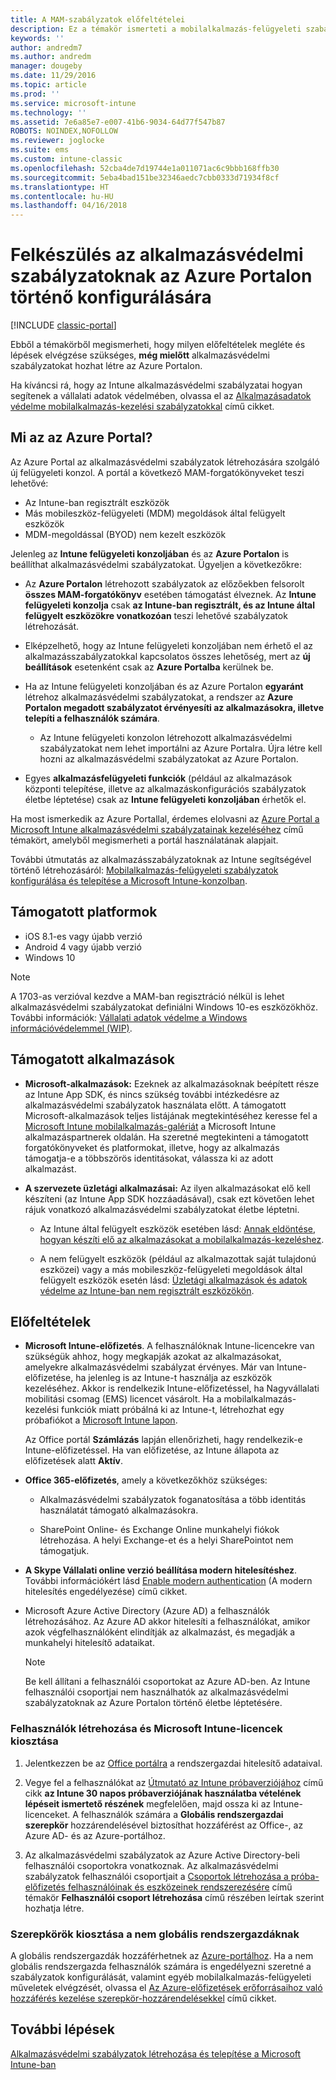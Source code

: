 ```yaml
---
title: A MAM-szabályzatok előfeltételei
description: Ez a témakör ismerteti a mobilalkalmazás-felügyeleti szabályzatok létrehozásához szükséges, felhasználókra vonatkozó előfeltételeket és beállításokat.
keywords: ''
author: andredm7
ms.author: andredm
manager: dougeby
ms.date: 11/29/2016
ms.topic: article
ms.prod: ''
ms.service: microsoft-intune
ms.technology: ''
ms.assetid: 7e6a85e7-e007-41b6-9034-64d77f547b87
ROBOTS: NOINDEX,NOFOLLOW
ms.reviewer: joglocke
ms.suite: ems
ms.custom: intune-classic
ms.openlocfilehash: 52cba4de7d19744e1a011071ac6c9bbb168ffb30
ms.sourcegitcommit: 5eba4bad151be32346aedc7cbb0333d71934f8cf
ms.translationtype: HT
ms.contentlocale: hu-HU
ms.lasthandoff: 04/16/2018
---
```

# <a name="get-ready-to-configure-app-protection-policies-in-the-azure-portal"></a>Felkészülés az alkalmazásvédelmi szabályzatoknak az Azure Portalon történő konfigurálására

[!INCLUDE [classic-portal](../includes/classic-portal.md)]

Ebből a témakörből megismerheti, hogy milyen előfeltételek megléte és lépések elvégzése szükséges, **még mielőtt** alkalmazásvédelmi szabályzatokat hozhat létre az Azure Portalon.

Ha kíváncsi rá, hogy az Intune alkalmazásvédelmi szabályzatai hogyan segítenek a vállalati adatok védelmében, olvassa el az [Alkalmazásadatok védelme mobilalkalmazás-kezelési szabályzatokkal](protect-apps-and-data-with-microsoft-intune.md) című cikket.

## <a name="what-is-the-azure-portal"></a>Mi az az Azure Portal?

Az Azure Portal az alkalmazásvédelmi szabályzatok létrehozására szolgáló új felügyeleti konzol. A portál a következő MAM-forgatókönyveket teszi lehetővé:
- Az Intune-ban regisztrált eszközök
- Más mobileszköz-felügyeleti (MDM) megoldások által felügyelt eszközök
- MDM-megoldással (BYOD) nem kezelt eszközök

Jelenleg az **Intune felügyeleti konzoljában** és az **Azure Portalon** is beállíthat alkalmazásvédelmi szabályzatokat.  Ügyeljen a következőkre:

* Az **Azure Portalon** létrehozott szabályzatok az előzőekben felsorolt **összes MAM-forgatókönyv** esetében támogatást élveznek. Az **Intune felügyeleti konzolja** csak **az Intune-ban regisztrált, és az Intune által felügyelt eszközökre vonatkozóan** teszi lehetővé szabályzatok létrehozását.

* Elképzelhető, hogy az Intune felügyeleti konzoljában nem érhető el az alkalmazásszabályzatokkal kapcsolatos összes lehetőség, mert az **új beállítások** esetenként csak az **Azure Portalba** kerülnek be.

* Ha az Intune felügyeleti konzoljában és az Azure Portalon **egyaránt** létrehoz alkalmazásvédelmi szabályzatokat, a rendszer az **Azure Portalon megadott szabályzatot érvényesíti az alkalmazásokra, illetve telepíti a felhasználók számára**.
    * Az Intune felügyeleti konzolon létrehozott alkalmazásvédelmi szabályzatokat nem lehet importálni az Azure Portalra.  Újra létre kell hozni az alkalmazásvédelmi szabályzatokat az Azure Portalon.


* Egyes **alkalmazásfelügyeleti funkciók** (például az alkalmazások központi telepítése, illetve az alkalmazáskonfigurációs szabályzatok életbe léptetése) csak az **Intune felügyeleti konzoljában** érhetők el.


Ha most ismerkedik az Azure Portallal, érdemes elolvasni az [Azure Portal a Microsoft Intune alkalmazásvédelmi szabályzatainak kezeléséhez](azure-portal-for-microsoft-intune-mam-policies.md) című témakört, amelyből megismerheti a portál használatának alapjait.

További útmutatás az alkalmazásszabályzatoknak az Intune segítségével történő létrehozásáról: [Mobilalkalmazás-felügyeleti szabályzatok konfigurálása és telepítése a Microsoft Intune-konzolban](configure-and-deploy-mobile-application-management-policies-in-the-microsoft-intune-console.md).


##  <a name="supported-platforms"></a>Támogatott platformok
- iOS 8.1-es vagy újabb verzió
- Android 4 vagy újabb verzió
- Windows 10

>[!NOTE]
>A 1703-as verzióval kezdve a MAM-ban regisztráció nélkül is lehet alkalmazásvédelmi szabályzatokat definiálni Windows 10-es eszközökhöz. További információk: [Vállalati adatok védelme a Windows információvédelemmel (WIP)](https://technet.microsoft.com/itpro/windows/keep-secure/protect-enterprise-data-using-wip).

##  <a name="supported-apps"></a>Támogatott alkalmazások
* **Microsoft-alkalmazások:** Ezeknek az alkalmazásoknak beépített része az Intune App SDK, és nincs szükség további intézkedésre az alkalmazásvédelmi szabályzatok használata előtt.
A támogatott Microsoft-alkalmazások teljes listájának megtekintéséhez keresse fel a [Microsoft Intune mobilalkalmazás-galériát](https://www.microsoft.com/cloud-platform/microsoft-intune-apps) a Microsoft Intune alkalmazáspartnerek oldalán. Ha szeretné megtekinteni a támogatott forgatókönyveket és platformokat, illetve, hogy az alkalmazás támogatja-e a többszörös identitásokat, válassza ki az adott alkalmazást.

* **A szervezete üzletági alkalmazásai:** Az ilyen alkalmazásokat elő kell készíteni (az Intune App SDK hozzáadásával), csak ezt követően lehet rájuk vonatkozó alkalmazásvédelmi szabályzatokat életbe léptetni.

  * Az Intune által felügyelt eszközök esetében lásd: [Annak eldöntése, hogyan készíti elő az alkalmazásokat a mobilalkalmazás-kezeléshez](/intune/apps-prepare-mobile-application-management).

  * A nem felügyelt eszközök (például az alkalmazottak saját tulajdonú eszközei) vagy a más mobileszköz-felügyeleti megoldások által felügyelt eszközök esetén lásd: [Üzletági alkalmazások és adatok védelme az Intune-ban nem regisztrált eszközökön](protect-line-of-business-apps-and-data-on-devices-not-enrolled-in-microsoft-intune.md).

## <a name="prerequisites"></a>Előfeltételek

- **Microsoft Intune-előfizetés**. A felhasználóknak Intune-licencekre van szükségük ahhoz, hogy megkapják azokat az alkalmazásokat, amelyekre alkalmazásvédelmi szabályzat érvényes.
  Már van Intune-előfizetése, ha jelenleg is az Intune-t használja az eszközök kezeléséhez. Akkor is rendelkezik Intune-előfizetéssel, ha Nagyvállalati mobilitási csomag (EMS) licencet vásárolt. Ha a mobilalkalmazás-kezelési funkciók miatt próbálná ki az Intune-t, létrehozhat egy próbafiókot a [Microsoft Intune lapon](https://www.microsoft.com/server-cloud/products/microsoft-intune/).

  Az Office portál **Számlázás** lapján ellenőrizheti, hagy rendelkezik-e Intune-előfizetéssel.  Ha van előfizetése, az Intune állapota az előfizetések alatt **Aktív**.

- **Office 365-előfizetés**, amely a következőkhöz szükséges:

  - Alkalmazásvédelmi szabályzatok foganatosítása a több identitás használatát támogató alkalmazásokra.

  - SharePoint Online- és Exchange Online munkahelyi fiókok létrehozása. A helyi Exchange-et és a helyi SharePointot nem támogatjuk.

- **A Skype Vállalati online verzió beállítása modern hitelesítéshez**. További információkért lásd [Enable modern authentication](https://social.technet.microsoft.com/wiki/contents/articles/34339.skype-for-business-online-enable-your-tenant-for-modern-authentication.aspx) (A modern hitelesítés engedélyezése) című cikket.


- Microsoft Azure Active Directory (Azure AD) a felhasználók létrehozásához. Az Azure AD akkor hitelesíti a felhasználókat, amikor azok végfelhasználóként elindítják az alkalmazást, és megadják a munkahelyi hitelesítő adataikat.

    > [!NOTE]
    > Be kell állítani a felhasználói csoportokat az Azure AD-ben. Az Intune felhasználói csoportjai nem használhatók az alkalmazásvédelmi szabályzatoknak az Azure Portalon történő életbe léptetésére.

### <a name="create-users-and-assign-microsoft-intune-licenses"></a>Felhasználók létrehozása és Microsoft Intune-licencek kiosztása

1.  Jelentkezzen be az [Office portálra](https://portal.office.com) a rendszergazdai hitelesítő adataival.

2.  Vegye fel a felhasználókat az [Útmutató az Intune próbaverziójához](/intune-classic/understand-explore/get-started-with-a-30-day-trial-of-microsoft-intune) című cikk **az Intune 30 napos próbaverziójának használatba vételének lépéseit ismertető részének** megfelelően, majd ossza ki az Intune-licenceket. A felhasználók számára a **Globális rendszergazdai szerepkör** hozzárendelésével biztosíthat hozzáférést az Office-, az Azure AD- és az Azure-portálhoz.

5.  Az alkalmazásvédelmi szabályzatok az Azure Active Directory-beli felhasználói csoportokra vonatkoznak. Az alkalmazásvédelmi szabályzatok felhasználói csoportjait a [Csoportok létrehozása a próba-előfizetés felhasználóinak és eszközeinek rendszerezésére](/intune-classic/understand-explore/get-started-with-a-30-day-trial-of-microsoft-intune-step-3) című témakör **Felhasználói csoport létrehozása** című részében leírtak szerint hozhatja létre.

### <a name="assign-roles-to-non-global-admin-users"></a>Szerepkörök kiosztása a nem globális rendszergazdáknak

A globális rendszergazdák hozzáférhetnek az [Azure-portálhoz](https://portal.azure.com).  Ha a nem globális rendszergazda felhasználók számára is engedélyezni szeretné a szabályzatok konfigurálását, valamint egyéb mobilalkalmazás-felügyeleti műveletek elvégzését, olvassa el [Az Azure-előfizetések erőforrásaihoz való hozzáférés kezelése szerepkör-hozzárendelésekkel](https://azure.microsoft.com/documentation/articles/role-based-access-control-configure/) című cikket.

## <a name="next-steps"></a>További lépések
[Alkalmazásvédelmi szabályzatok létrehozása és telepítése a Microsoft Intune-ban](create-and-deploy-mobile-app-management-policies-with-microsoft-intune.md)
